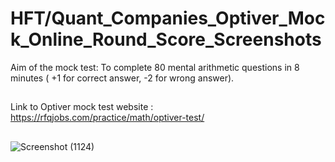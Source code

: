 # HFT/Quant_Companies_Optiver_Mock_Online_Round_Score_Screenshots


Aim of the mock test: To complete 80 mental arithmetic questions in 8 minutes ( +1 for correct answer, -2 for wrong answer).

##

Link to Optiver mock test website : https://rfqjobs.com/practice/math/optiver-test/


## 
![Screenshot (1124)](https://github.com/ianuj4231/Quant_Companies_Mock_Online_Round_Score_Screenshots/assets/134675919/855ed3d9-27d8-4870-a2a4-a28e61edff68)
